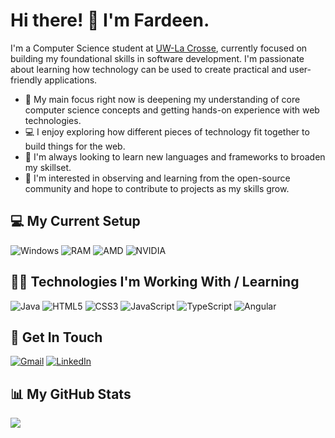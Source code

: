 # Hi there! 👋 I'm Fardeen.

I'm a Computer Science student at [UW-La Crosse](https://www.uwlax.edu/), currently focused on building my foundational skills in software development. I'm passionate about learning how technology can be used to create practical and user-friendly applications.

- 🌱 My main focus right now is deepening my understanding of core computer science concepts and getting hands-on experience with web technologies.
- 💻 I enjoy exploring how different pieces of technology fit together to build things for the web.
- 🚀 I'm always looking to learn new languages and frameworks to broaden my skillset.
- 🤝 I'm interested in observing and learning from the open-source community and hope to contribute to projects as my skills grow.

## 💻 My Current Setup

![Windows](https://img.shields.io/badge/Windows-11-89b4fa?style=for-the-badge)
![RAM](https://img.shields.io/badge/RAM-32_GB-6c7086.svg?&style=for-the-badge&logo=framework)
![AMD](https://img.shields.io/badge/AMD-Ryzen_7_7840HS-eba0ac?style=for-the-badge&logo=amd)
![NVIDIA](https://img.shields.io/badge/NVIDIA-RTX_4060-a6e3a1?style=for-the-badge&logo=nvidia)

## 👨‍💻 Technologies I'm Working With / Learning

![Java](https://img.shields.io/badge/Java-ED8B00.svg?style=for-the-badge&logo=openjdk)
![HTML5](https://img.shields.io/badge/HTML5-EEE.svg?style=for-the-badge&logo=html5)
![CSS3](https://img.shields.io/badge/CSS3-1572B6.svg?style=for-the-badge&logo=css3)
![JavaScript](https://img.shields.io/badge/javascript-333.svg?style=for-the-badge&logo=javascript)
![TypeScript](https://img.shields.io/badge/typescript-333.svg?style=for-the-badge&logo=typescript)
![Angular](https://img.shields.io/badge/angular-DD0031.svg?style=for-the-badge&logo=angular)

## 📧 Get In Touch

[![Gmail](https://img.shields.io/badge/Gmail-EEE?style=for-the-badge&logo=gmail)](mailto:m.fdeen02@gmail.com)
[![LinkedIn](https://img.shields.io/badge/LinkedIn-0077B5.svg?style=for-the-badge)](https://www.linkedin.com/in/fdeen02)

## 📊 My GitHub Stats

<picture>
  <source
    srcset="https://github-readme-stats.vercel.app/api?username=fdeen02&show_icons=true&theme=catppuccin_mocha"
    media="(prefers-color-scheme: dark)"
  />
  <source
    srcset="https://github-readme-stats.vercel.app/api?username=fdeen02&show_icons=true&theme=catppuccin_latte"
    media="(prefers-color-scheme: light), (prefers-color-scheme: no-preference)"
  />
  <img src="https://github-readme-stats.vercel.app/api?username=fdeen02&show_icons=true&theme=catppuccin_latte" />
</picture>

</div>

